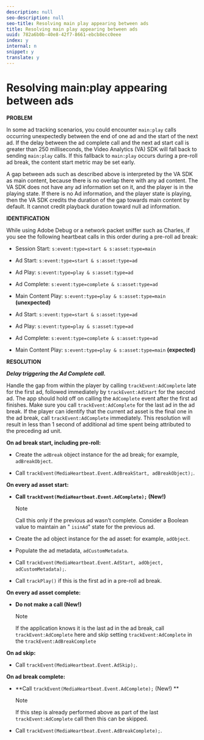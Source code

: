 ```yaml
---
description: null
seo-description: null
seo-title: Resolving main play appearing between ads
title: Resolving main play appearing between ads
uuid: 782a6b0b-40e8-42f7-8661-ebcb8ecc0eee
index: y
internal: n
snippet: y
translate: y
---
```


# Resolving main:play appearing between ads

**PROBLEM**

In some ad tracking scenarios, you could encounter `main:play` calls occurring unexpectedly between the end of one ad and the start of the next ad. If the delay between the ad complete call and the next ad start call is greater than 250 milliseconds, the Video Analytics (VA) SDK will fall back to sending `main:play` calls. If this fallback to `main:play` occurs during a pre-roll ad break, the content start metric may be set early.

A gap between ads such as described above is interpreted by the VA SDK as main content, because there is no overlap there with any ad content. The VA SDK does not have any ad information set on it, and the player is in the playing state. If there is no Ad information, and the player state is playing, then the VA SDK credits the duration of the gap towards main content by default. It cannot credit playback duration toward null ad information.

**IDENTIFICATION**

While using Adobe Debug or a network packet sniffer such as Charles, if you see the following heartbeat calls in this order during a pre-roll ad break:

* Session Start: `s:event:type=start & s:asset:type=main`
* Ad Start: `s:event:type=start & s:asset:type=ad`
* Ad Play: `s:event:type=play & s:asset:type=ad`
* Ad Complete: `s:event:type=complete & s:asset:type=ad`
* Main Content Play: `s:event:type=play & s:asset:type=main` **(unexpected)**

* Ad Start: `s:event:type=start & s:asset:type=ad`
* Ad Play: `s:event:type=play & s:asset:type=ad`
* Ad Complete: `s:event:type=complete & s:asset:type=ad`
* Main Content Play: `s:event:type=play & s:asset:type=main` **(expected)**

**RESOLUTION**

***Delay triggering the Ad Complete call.***

Handle the gap from within the player by calling `trackEvent:AdComplete` late for the first ad, followed immediately by `trackEvent:AdStart` for the second ad. The app should hold off on calling the `AdComplete` event after the first ad finishes. Make sure you call `trackEvent:AdComplete` for the last ad in the ad break. If the player can identify that the current ad asset is the final one in the ad break, call `trackEvent:AdComplete` immediately. This resolution will result in less than 1 second of additional ad time spent being attributed to the preceding ad unit.

**On ad break start, including pre-roll:**

* Create the `adBreak` object instance for the ad break; for example, `adBreakObject`.

* Call `trackEvent(MediaHeartbeat.Event.AdBreakStart, adBreakObject);`.

**On every ad asset start:**

* **Call `trackEvent(MediaHeartbeat.Event.AdComplete);` (New!)** 

  >[!NOTE]
  >
  >Call this only if the previous ad wasn’t complete. Consider a Boolean value to maintain an " `isinAd`" state for the previous ad.

* Create the ad object instance for the ad asset: for example, `adObject`.
* Populate the ad metadata, `adCustomMetadata`.
* Call `trackEvent(MediaHeartbeat.Event.AdStart, adObject, adCustomMetadata);`.
* Call `trackPlay()` if this is the first ad in a pre-roll ad break.

**On every ad asset complete:**

* **Do not make a call (New!)** 

  >[!NOTE]
  >
  >If the application knows it is the last ad in the ad break, call `trackEvent:AdComplete` here and skip setting `trackEvent:AdComplete` in the `trackEvent:AdBreakComplete`

**On ad skip:**

* Call `trackEvent(MediaHeartbeat.Event.AdSkip);`.

**On ad break complete:**

* **Call `trackEvent(MediaHeartbeat.Event.AdComplete);` (New!) ** 

  >[!NOTE]
  >
  >If this step is already performed above as part of the last `trackEvent:AdComplete` call then this can be skipped.

* Call `trackEvent(MediaHeartbeat.Event.AdBreakComplete);`.

